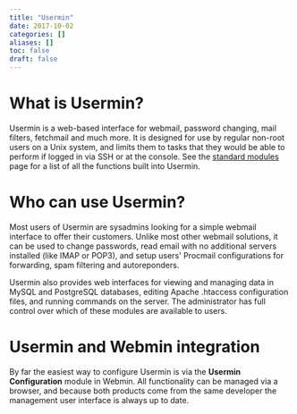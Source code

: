 ```yaml
---
title: "Usermin"
date: 2017-10-02
categories: []
aliases: []
toc: false
draft: false
---
```

# What is Usermin?

Usermin is a web-based interface for webmail, password changing, mail filters, fetchmail and much more. It is designed for use by regular non-root users on a Unix system, and limits them to tasks that they would be able to perform if logged in via SSH or at the console. See the [standard modules][1] page for a list of all the functions built into Usermin.

# Who can use Usermin?

Most users of Usermin are sysadmins looking for a simple webmail interface to offer their customers. Unlike most other webmail solutions, it can be used to change passwords, read email with no additional servers installed (like IMAP or POP3), and setup users' Procmail configurations for forwarding, spam filtering and autoreponders.

Usermin also provides web interfaces for viewing and managing data in MySQL and PostgreSQL databases, editing Apache .htaccess configuration files, and running commands on the server. The administrator has full control over which of these modules are available to users.

# Usermin and Webmin integration

By far the easiest way to configure Usermin is via the **Usermin Configuration** module in Webmin. All functionality can be managed via a browser, and because both products come from the same developer the management user interface is always up to date.

  [1]: ustandard.html

